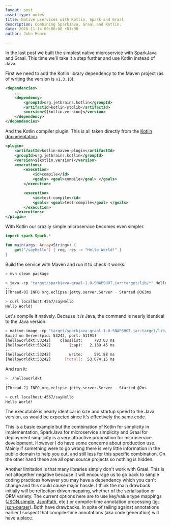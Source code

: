 ```yaml
---
layout: post
asset-type: notes
title: Native µservices with Kotlin, Spark and Graal
description: Combining SparkJava, Graal and Kotlin.
date: 2018-11-14 09:08:00 +01:00
author: John Hearn

---
```


In the last post we built the simplest native microservice with SparkJava and Graal. This time we'll take it a step further and use Kotlin instead of Java.

First we need to add the Kotlin library dependency to the Maven project (as of writing the version is `v1.3.10`).

```xml
<dependencies>
    ...
    <dependency>
        <groupId>org.jetbrains.kotlin</groupId>
        <artifactId>kotlin-stdlib</artifactId>
        <version>${kotlin.version}</version>
    </dependency>
</dependencies>
```

And the Kotlin compiler plugin. This is all taken directly from the [Kotlin documentation](https://kotlinlang.org/docs/reference/using-maven.html).

```xml
<plugin>
    <artifactId>kotlin-maven-plugin</artifactId>
    <groupId>org.jetbrains.kotlin</groupId>
    <version>${kotlin.version}</version>
    <executions>
        <execution>
            <id>compile</id>
            <goals> <goal>compile</goal> </goals>
        </execution>

        <execution>
            <id>test-compile</id>
            <goals> <goal>test-compile</goal> </goals>
        </execution>
    </executions>
</plugin>
```

With Kotlin our crazily simple microservice becomes even simpler.
```kotlin
import spark.Spark.*

fun main(args: Array<String>) {
    get("/sayHello") { req, res -> "Hello World!" }
}
```

Build the service with Maven and run it to check it works.
```bash
> mvn clean package
```
```bash
> java -cp "target/sparkjava-graal-1.0-SNAPSHOT.jar:target/lib/*" HelloWorldKt
...
[Thread-0] INFO org.eclipse.jetty.server.Server - Started @363ms
```
```bash
> curl localhost:4567/sayHello
Hello World!
```

Let's compile it natively. Because it *is* Java, the command is nearly identical to the Java version.
```bash
> native-image -cp "target/sparkjava-graal-1.0-SNAPSHOT.jar:target/lib/*" HelloWorldKt
Build on Server(pid: 53242, port: 51191)
[helloworldkt:53242]    classlist:     783.03 ms
[helloworldkt:53242]        (cap):   2,139.45 ms
...
[helloworldkt:53242]        write:     591.88 ms
[helloworldkt:53242]      [total]:  53,074.15 ms
```

And run it:
```bash
> ./helloworldkt
...
[Thread-2] INFO org.eclipse.jetty.server.Server - Started @2ms
```
```bash
> curl localhost:4567/sayHello
Hello World!
```

The executable is nearly identical in size and startup speed to the Java version, as would be expected since it's effectively the same code.

This is a basic example but the combination of Kotlin for simplicity in implementation, SparkJava for microservice simplicity and Graal for deployment simplicity is a very attractive proposition for microservice development. However I do have some concerns about production use. Mainly if something were to go wrong there is very little information in the public domain to help you out, and still less for this specific combination. On the other hand these are all open source projects so nothing is hidden.

Another limitation is that many libraries simply don't work with Graal. This is not altogether negative because it will encourage us to go back to simple coding practices however you may have a dependency which you can't change and this could cause major hassle. I think the main drawback initially will be reflection driven mapping, whether of the serialisation or ORM variety. The current options here are to use key/value type mappings ([JSON.simple](https://github.com/fangyidong/json-simple), [JsonPath](https://github.com/json-path/JsonPath), etc.) or compile-time annotation processing ([ig-json-parser](https://github.com/Instagram/ig-json-parser)). Both have drawbacks. In spite of railing against annotations earlier I suspect that compile-time annotations (aka code generation) will have a place.